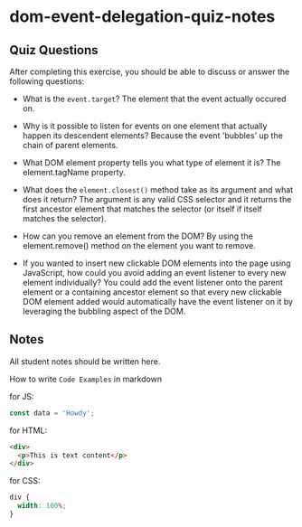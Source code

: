 # dom-event-delegation-quiz-notes

## Quiz Questions

After completing this exercise, you should be able to discuss or answer the following questions:

- What is the `event.target`?
  The element that the event actually occured on.

- Why is it possible to listen for events on one element that actually happen its descendent elements?
  Because the event 'bubbles' up the chain of parent elements.

- What DOM element property tells you what type of element it is?
  The element.tagName property.

- What does the `element.closest()` method take as its argument and what does it return?
  The argument is any valid CSS selector and it returns the first ancestor element that matches the selector (or itself if itself matches the selector).

- How can you remove an element from the DOM?
  By using the element.remove() method on the element you want to remove.

- If you wanted to insert new clickable DOM elements into the page using JavaScript, how could you avoid adding an event listener to every new element individually?
  You could add the event listener onto the parent element or a containing ancestor element so that every new clickable DOM element added would automatically have the event listener on it by leveraging the bubbling aspect of the DOM.

## Notes

All student notes should be written here.

How to write `Code Examples` in markdown

for JS:

```javascript
const data = 'Howdy';
```

for HTML:

```html
<div>
  <p>This is text content</p>
</div>
```

for CSS:

```css
div {
  width: 100%;
}
```
